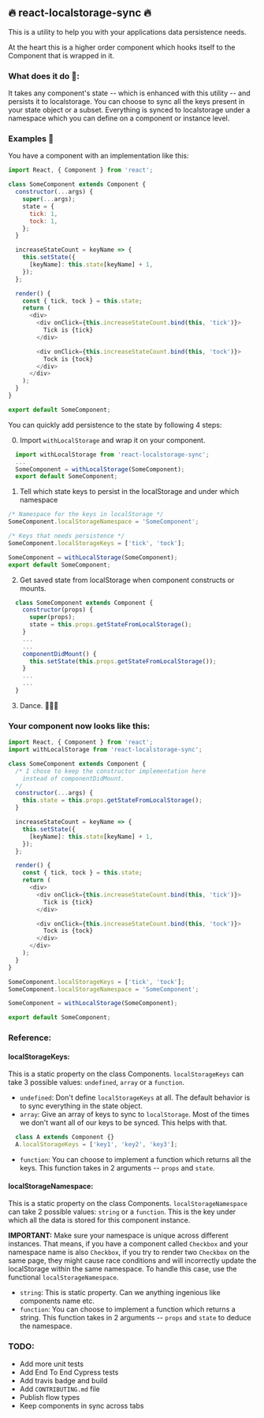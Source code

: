 ## 🔥 react-localstorage-sync 🔥

This is a utility to help you with your applications data persistence needs.

At the heart this is a higher order component which hooks itself to the Component that is wrapped in it.

### What does it do 🤔:
It takes any component's state -- which is enhanced with this utility -- and persists it to localstorage. You can choose to sync all the keys present in your state object or a subset. Everything is synced to localstorage under a namespace which you can define on a component or instance level.

### Examples 🎉

You have a component with an implementation like this:

```js
import React, { Component } from 'react';

class SomeComponent extends Component {
  constructor(...args) {
    super(...args);
    state = {
      tick: 1,
      tock: 1,
    };
  }

  increaseStateCount = keyName => {
    this.setState({
      [keyName]: this.state[keyName] + 1,
    });
  };

  render() {
    const { tick, tock } = this.state;
    return (
      <div>
        <div onClick={this.increaseStateCount.bind(this, 'tick')}>
          Tick is {tick}
        </div>

        <div onClick={this.increaseStateCount.bind(this, 'tock')}>
          Tock is {tock}
        </div>
      </div>
    );
  }
}

export default SomeComponent;
```

You can quickly add persistence to the state by following 4 steps:

0.  Import `withLocalStorage` and wrap it on your component.

```js
  import withLocalStorage from 'react-localstorage-sync';
  ...
  SomeComponent = withLocalStorage(SomeComponent);
  export default SomeComponent;
```

1.  Tell which state keys to persist in the localStorage and under which namespace

```js
/* Namespace for the keys in localStorage */
SomeComponent.localStorageNamespace = 'SomeComponent';

/* Keys that needs persistence */
SomeComponent.localStorageKeys = ['tick', 'tock'];

SomeComponent = withLocalStorage(SomeComponent);
export default SomeComponent;
```

2.  Get saved state from localStorage when component constructs or mounts.
```js
  class SomeComponent extends Component {
    constructor(props) {
      super(props);
      state = this.props.getStateFromLocalStorage();
    }
    ...
    ...
    componentDidMount() {
      this.setState(this.props.getStateFromLocalStorage());
    }
    ...
    ...
  }
```

3.  Dance. 👯👯‍♂️

### Your component now looks like this:

```js
import React, { Component } from 'react';
import withLocalStorage from 'react-localstorage-sync';

class SomeComponent extends Component {
  /* I chose to keep the constructor implementation here
    instead of componentDidMount.
  */
  constructor(...args) {
    this.state = this.props.getStateFromLocalStorage();
  }

  increaseStateCount = keyName => {
    this.setState({
      [keyName]: this.state[keyName] + 1,
    });
  };

  render() {
    const { tick, tock } = this.state;
    return (
      <div>
        <div onClick={this.increaseStateCount.bind(this, 'tick')}>
          Tick is {tick}
        </div>

        <div onClick={this.increaseStateCount.bind(this, 'tock')}>
          Tock is {tock}
        </div>
      </div>
    );
  }
}

SomeComponent.localStorageKeys = ['tick', 'tock'];
SomeComponent.localStorageNamespace = 'SomeComponent';

SomeComponent = withLocalStorage(SomeComponent);

export default SomeComponent;
```

### Reference:

#### localStorageKeys:
This is a static property on the class Components. `localStorageKeys` can take 3 possible values: `undefined`, `array` or a `function`.

- `undefined`: Don't define `localStorageKeys` at all. The default behavior is to sync everything in the state object.
- `array`: Give an array of keys to sync to `localStorage`. Most of the times we don't want all of our keys to be synced. This helps with that.
```js
  class A extends Component {}
  A.localStorageKeys = ['key1', 'key2', 'key3'];
```
- `function`: You can choose to implement a function which returns all the keys. This function takes in 2 arguments -- `props` and `state`.

#### localStorageNamespace:
This is a static property on the class Components. `localStorageNamespace` can take 2 possible values: `string` or a `function`. This is the key under which all the data is stored for this component instance.

__IMPORTANT:__  Make sure your namespace is unique across different instances. That means, if you have a component called `Checkbox` and your namespace name is also `Checkbox`, if you try to render two `Checkbox` on the same page, they might cause race conditions and will incorrectly update the localStorage within the same namespace. To handle this case, use the functional `localStorageNamespace`.
- `string`: This is static property. Can we anything ingenious like components name etc.
- `function`: You can choose to implement a function which returns a string. This function takes in 2 arguments -- `props` and `state` to deduce the namespace.


### TODO:
- Add more unit tests
- Add End To End Cypress tests
- Add travis badge and build
- Add `CONTRIBUTING.md` file
- Publish flow types
- Keep components in sync across tabs


